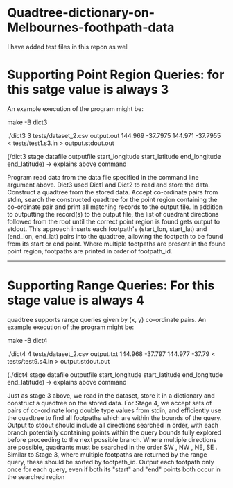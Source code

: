 # Quadtree-dictionary-on-Melbournes-foothpath-data #
I have added test files in this repon as well

# Supporting Point Region Queries: for this satge value is always 3
An example execution of the program might be:

make -B dict3

./dict3 3 tests/dataset_2.csv output.out 144.969 -37.7975 144.971 -37.7955 < tests/test1.s3.in > output.stdout.out

(/dict3 stage datafile outputfile start_longitude start_latitude end_longitude end_latitude) -> explains above command

Program read data from the data file specified in the command line argument above. Dict3 used Dict1 and Dict2 to read and store the data.
Construct a quadtree from the stored data.
Accept co-ordinate pairs from stdin, search the constructed quadtree for the point region containing the co-ordinate pair and print all matching records to the output file.
In addition to outputting the record(s) to the output file, the list of quadrant directions followed from the root until the correct point region is found gets output to stdout.
This approach inserts each footpath's (start_lon, start_lat) and (end_lon, end_lat) pairs into the quadtree, allowing the footpath to be found from its start or end point.
Where multiple footpaths are present in the found point region, footpaths are printed in order of footpath_id.

-----------------------------------------------------------------------------------------------------------------------------------------------------------

# Supporting Range Queries: For this stage value is always 4
quadtree supports range queries given by (x, y) co-ordinate pairs.
An example execution of the program might be:

make -B dict4

./dict4 4 tests/dataset_2.csv output.txt 144.968 -37.797 144.977 -37.79 < tests/test9.s4.in > output.stdout.out

(./dict4 stage datafile outputfile start_longitude start_latitude end_longitude end_latitude) -> explains above command

Just as stage 3 above, we read in the dataset, store it in a dictionary and construct a quadtree on the stored data.
For Stage 4, we  accept sets of pairs of co-ordinate long double type values from stdin, and efficiently use the quadtree to find all footpaths which are within the bounds of the query.
Output to stdout should include all directions searched in order, with each branch potentially containing points within the query bounds fully explored before proceeding to the next possible branch. Where multiple directions are possible, quadrants must be searched in the order SW , NW , NE, SE .
Similar to Stage 3, where multiple footpaths are returned by the range query, these should be sorted by footpath_id. Output each footpath only once for each query, even if both its "start" and "end" points both occur in the searched region
